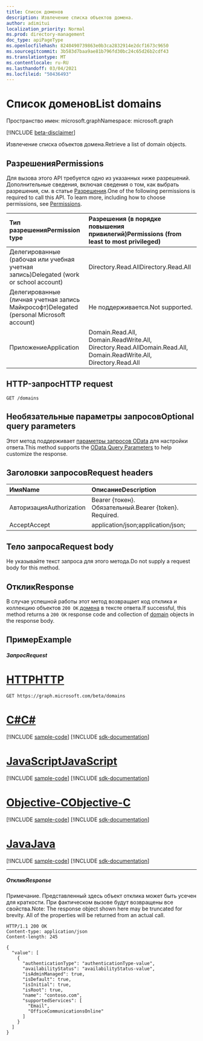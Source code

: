 ```yaml
---
title: Список доменов
description: Извлечение списка объектов домена.
author: adimitui
localization_priority: Normal
ms.prod: directory-management
doc_type: apiPageType
ms.openlocfilehash: 8240490739863e0b3ca2832914e2dcf1673c9650
ms.sourcegitcommit: 3b583d7baa9ae81b796fd30bc24c65d26b2cdf43
ms.translationtype: MT
ms.contentlocale: ru-RU
ms.lasthandoff: 03/04/2021
ms.locfileid: "50436493"
---
```

# <a name="list-domains"></a><span data-ttu-id="46d18-103">Список доменов</span><span class="sxs-lookup"><span data-stu-id="46d18-103">List domains</span></span>

<span data-ttu-id="46d18-104">Пространство имен: microsoft.graph</span><span class="sxs-lookup"><span data-stu-id="46d18-104">Namespace: microsoft.graph</span></span>

[!INCLUDE [beta-disclaimer](../../includes/beta-disclaimer.md)]

<span data-ttu-id="46d18-105">Извлечение списка объектов домена.</span><span class="sxs-lookup"><span data-stu-id="46d18-105">Retrieve a list of domain objects.</span></span>

## <a name="permissions"></a><span data-ttu-id="46d18-106">Разрешения</span><span class="sxs-lookup"><span data-stu-id="46d18-106">Permissions</span></span>
<span data-ttu-id="46d18-p101">Для вызова этого API требуется одно из указанных ниже разрешений. Дополнительные сведения, включая сведения о том, как выбрать разрешения, см. в статье [Разрешения](/graph/permissions-reference).</span><span class="sxs-lookup"><span data-stu-id="46d18-p101">One of the following permissions is required to call this API. To learn more, including how to choose permissions, see [Permissions](/graph/permissions-reference).</span></span>

|<span data-ttu-id="46d18-109">Тип разрешения</span><span class="sxs-lookup"><span data-stu-id="46d18-109">Permission type</span></span>      | <span data-ttu-id="46d18-110">Разрешения (в порядке повышения привилегий)</span><span class="sxs-lookup"><span data-stu-id="46d18-110">Permissions (from least to most privileged)</span></span>              |
|:--------------------|:---------------------------------------------------------|
|<span data-ttu-id="46d18-111">Делегированные (рабочая или учебная учетная запись)</span><span class="sxs-lookup"><span data-stu-id="46d18-111">Delegated (work or school account)</span></span> | <span data-ttu-id="46d18-112">Directory.Read.All</span><span class="sxs-lookup"><span data-stu-id="46d18-112">Directory.Read.All</span></span>    |
|<span data-ttu-id="46d18-113">Делегированные (личная учетная запись Майкрософт)</span><span class="sxs-lookup"><span data-stu-id="46d18-113">Delegated (personal Microsoft account)</span></span> | <span data-ttu-id="46d18-114">Не поддерживается.</span><span class="sxs-lookup"><span data-stu-id="46d18-114">Not supported.</span></span>    |
|<span data-ttu-id="46d18-115">Приложение</span><span class="sxs-lookup"><span data-stu-id="46d18-115">Application</span></span> | <span data-ttu-id="46d18-116">Domain.Read.All, Domain.ReadWrite.All, Directory.Read.All</span><span class="sxs-lookup"><span data-stu-id="46d18-116">Domain.Read.All, Domain.ReadWrite.All, Directory.Read.All</span></span> |

## <a name="http-request"></a><span data-ttu-id="46d18-117">HTTP-запрос</span><span class="sxs-lookup"><span data-stu-id="46d18-117">HTTP request</span></span>
<!-- { "blockType": "ignored" } -->
```http
GET /domains
```
## <a name="optional-query-parameters"></a><span data-ttu-id="46d18-118">Необязательные параметры запросов</span><span class="sxs-lookup"><span data-stu-id="46d18-118">Optional query parameters</span></span>
<span data-ttu-id="46d18-119">Этот метод поддерживает [параметры запросов OData](/graph/query-parameters) для настройки ответа.</span><span class="sxs-lookup"><span data-stu-id="46d18-119">This method supports the [OData Query Parameters](/graph/query-parameters) to help customize the response.</span></span>

## <a name="request-headers"></a><span data-ttu-id="46d18-120">Заголовки запросов</span><span class="sxs-lookup"><span data-stu-id="46d18-120">Request headers</span></span>
| <span data-ttu-id="46d18-121">Имя</span><span class="sxs-lookup"><span data-stu-id="46d18-121">Name</span></span>      |<span data-ttu-id="46d18-122">Описание</span><span class="sxs-lookup"><span data-stu-id="46d18-122">Description</span></span>|
|:----------|:----------|
| <span data-ttu-id="46d18-123">Авторизация</span><span class="sxs-lookup"><span data-stu-id="46d18-123">Authorization</span></span>  | <span data-ttu-id="46d18-p102">Bearer {токен}. Обязательный.</span><span class="sxs-lookup"><span data-stu-id="46d18-p102">Bearer {token}. Required.</span></span>|
| <span data-ttu-id="46d18-126">Accept</span><span class="sxs-lookup"><span data-stu-id="46d18-126">Accept</span></span>         | <span data-ttu-id="46d18-127">application/json;</span><span class="sxs-lookup"><span data-stu-id="46d18-127">application/json;</span></span> |

## <a name="request-body"></a><span data-ttu-id="46d18-128">Тело запроса</span><span class="sxs-lookup"><span data-stu-id="46d18-128">Request body</span></span>
<span data-ttu-id="46d18-129">Не указывайте текст запроса для этого метода.</span><span class="sxs-lookup"><span data-stu-id="46d18-129">Do not supply a request body for this method.</span></span>

## <a name="response"></a><span data-ttu-id="46d18-130">Отклик</span><span class="sxs-lookup"><span data-stu-id="46d18-130">Response</span></span>

<span data-ttu-id="46d18-131">В случае успешной работы этот метод возвращает код отклика и коллекцию объектов `200 OK` [домена](../resources/domain.md) в тексте ответа.</span><span class="sxs-lookup"><span data-stu-id="46d18-131">If successful, this method returns a `200 OK` response code and collection of [domain](../resources/domain.md) objects in the response body.</span></span>
## <a name="example"></a><span data-ttu-id="46d18-132">Пример</span><span class="sxs-lookup"><span data-stu-id="46d18-132">Example</span></span>
##### <a name="request"></a><span data-ttu-id="46d18-133">Запрос</span><span class="sxs-lookup"><span data-stu-id="46d18-133">Request</span></span>


# <a name="http"></a>[<span data-ttu-id="46d18-134">HTTP</span><span class="sxs-lookup"><span data-stu-id="46d18-134">HTTP</span></span>](#tab/http)
<!-- {
  "blockType": "request",
  "name": "get_domains"
}-->
```msgraph-interactive
GET https://graph.microsoft.com/beta/domains
```
# <a name="c"></a>[<span data-ttu-id="46d18-135">C#</span><span class="sxs-lookup"><span data-stu-id="46d18-135">C#</span></span>](#tab/csharp)
[!INCLUDE [sample-code](../includes/snippets/csharp/get-domains-csharp-snippets.md)]
[!INCLUDE [sdk-documentation](../includes/snippets/snippets-sdk-documentation-link.md)]

# <a name="javascript"></a>[<span data-ttu-id="46d18-136">JavaScript</span><span class="sxs-lookup"><span data-stu-id="46d18-136">JavaScript</span></span>](#tab/javascript)
[!INCLUDE [sample-code](../includes/snippets/javascript/get-domains-javascript-snippets.md)]
[!INCLUDE [sdk-documentation](../includes/snippets/snippets-sdk-documentation-link.md)]

# <a name="objective-c"></a>[<span data-ttu-id="46d18-137">Objective-C</span><span class="sxs-lookup"><span data-stu-id="46d18-137">Objective-C</span></span>](#tab/objc)
[!INCLUDE [sample-code](../includes/snippets/objc/get-domains-objc-snippets.md)]
[!INCLUDE [sdk-documentation](../includes/snippets/snippets-sdk-documentation-link.md)]

# <a name="java"></a>[<span data-ttu-id="46d18-138">Java</span><span class="sxs-lookup"><span data-stu-id="46d18-138">Java</span></span>](#tab/java)
[!INCLUDE [sample-code](../includes/snippets/java/get-domains-java-snippets.md)]
[!INCLUDE [sdk-documentation](../includes/snippets/snippets-sdk-documentation-link.md)]

---

##### <a name="response"></a><span data-ttu-id="46d18-139">Отклик</span><span class="sxs-lookup"><span data-stu-id="46d18-139">Response</span></span>
<span data-ttu-id="46d18-p103">Примечание. Представленный здесь объект отклика может быть усечен для краткости. При фактическом вызове будут возвращены все свойства.</span><span class="sxs-lookup"><span data-stu-id="46d18-p103">Note: The response object shown here may be truncated for brevity. All of the properties will be returned from an actual call.</span></span>
<!-- {
  "blockType": "response",
  "truncated": true,
  "@odata.type": "microsoft.graph.domain",
  "isCollection": true
} -->
```http
HTTP/1.1 200 OK
Content-type: application/json
Content-length: 245

{
  "value": [
    {
      "authenticationType": "authenticationType-value",
      "availabilityStatus": "availabilityStatus-value",
      "isAdminManaged": true,
      "isDefault": true,
      "isInitial": true,
      "isRoot": true,
      "name": "contoso.com",
      "supportedServices": [
        "Email",
        "OfficeCommunicationsOnline"
      ]
    }
  ]
}
```

<!-- uuid: 8fcb5dbc-d5aa-4681-8e31-b001d5168d79
2015-10-25 14:57:30 UTC -->
<!--
{
  "type": "#page.annotation",
  "description": "List domains",
  "keywords": "",
  "section": "documentation",
  "tocPath": "",
  "suppressions": [
  ]
}
-->
